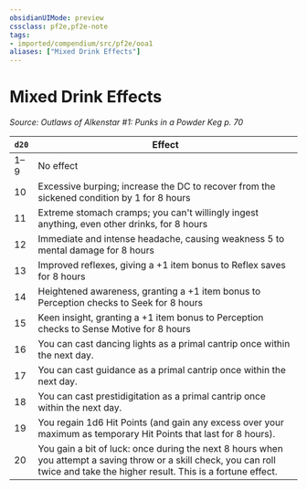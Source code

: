 ```yaml
---
obsidianUIMode: preview
cssclass: pf2e,pf2e-note
tags:
- imported/compendium/src/pf2e/ooa1
aliases: ["Mixed Drink Effects"]
---
```

# Mixed Drink Effects  
*Source: Outlaws of Alkenstar #1: Punks in a Powder Keg p. 70*  

| `d20` | Effect |
|-------|--------|
| 1–9 | No effect |
| 10 | Excessive burping; increase the DC to recover from the sickened condition by 1 for 8 hours |
| 11 | Extreme stomach cramps; you can't willingly ingest anything, even other drinks, for 8 hours |
| 12 | Immediate and intense headache, causing weakness 5 to mental damage for 8 hours |
| 13 | Improved reflexes, giving a +1 item bonus to Reflex saves for 8 hours |
| 14 | Heightened awareness, granting a +1 item bonus to Perception checks to Seek for 8 hours |
| 15 | Keen insight, granting a +1 item bonus to Perception checks to Sense Motive for 8 hours |
| 16 | You can cast dancing lights as a primal cantrip once within the next day. |
| 17 | You can cast guidance as a primal cantrip once within the next day. |
| 18 | You can cast prestidigitation as a primal cantrip once within the next day. |
| 19 | You regain 1d6 Hit Points (and gain any excess over your maximum as temporary Hit Points that last for 8 hours). |
| 20 | You gain a bit of luck: once during the next 8 hours when you attempt a saving throw or a skill check, you can roll twice and take the higher result. This is a fortune effect. |